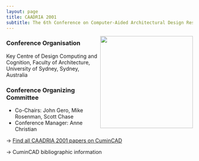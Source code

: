 ```yaml
---
layout: page
title: CAADRIA 2001
subtitle: The 6th Conference on Computer-Aided Architectural Design Research in Asia. 2001. Sydney, Australia.
---
```


<img src="./caadria_cover_2018.jpg" width="250" align="right" />

### Conference Organisation
Key Centre of Design Computing and Cognition, Faculty of Architecture, University of Sydney, Sydney, Australia

### Conference Organizing Committee
* Co-Chairs: John Gero, Mike Rosenman, Scott Chase
* Conference Manager: Anne Christian

&rarr; [Find all CAADRIA 2001 papers on CuminCAD](https://cumincad.architexturez.net/documents/series/CAADRIA%20'01)

&rarr; CuminCAD bibliographic information
